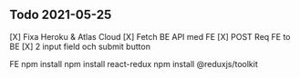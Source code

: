 ## Todo 2021-05-25
[X] Fixa Heroku & Atlas Cloud
[X] Fetch BE API med FE
[X] POST Req FE to BE 
[X] 2 input field och submit button

FE
npm install
npm install react-redux
npm install @reduxjs/toolkit
